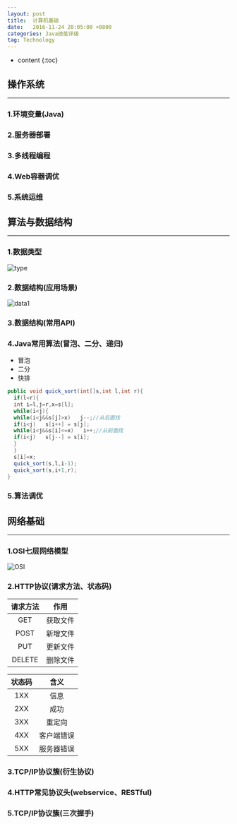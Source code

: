 ```yaml
---
layout: post
title:  计算机基础
date:   2016-11-24 20:05:00 +0800
categories: Java技能评级
tag: Technology
---
```


* content
{:toc}


## 操作系统

***

### 1.环境变量(Java)

### 2.服务器部署

### 3.多线程编程

### 4.Web容器调优

### 5.系统运维

  

## 算法与数据结构

***

### 1.数据类型

![type](https://joutaojian.github.io/styles/images/dataType.png)

### 2.数据结构(应用场景)

![data1](https://joutaojian.github.io/styles/images/data1.png)

### 3.数据结构(常用API)

### 4.Java常用算法(冒泡、二分、递归)

* 冒泡
* 二分
* 快排

```java
public void quick_sort(int[]s,int l,int r){  
  if(l<r){  
  int i=l,j=r,x=s[l];  
  while(i<j){  
  while(i<j&&s[j]>x)   j--;//从后面找  
  if(i<j)   s[i++] = s[j];  
  while(i<j&&s[i]<=x)   i++;//从前面找  
  if(i<j)   s[j--] = s[i];  
  }  
  }  
  s[i]=x;
  quick_sort(s,l,i-1);
  quick_sort(s,i+1,r);
}
```

### 5.算法调优

  

## 网络基础

***

### 1.OSI七层网络模型

![OSI](https://joutaojian.github.io/styles/images/OSI.png)

### 2.HTTP协议(请求方法、状态码)

|  请求方法  |  作用  |
| :----: | :--: |
|  GET   | 获取文件 |
|  POST  | 新增文件 |
|  PUT   | 更新文件 |
| DELETE | 删除文件 |

| 状态码  |  含义   |
| :--: | :---: |
| 1XX  |  信息   |
| 2XX  |  成功   |
| 3XX  |  重定向  |
| 4XX  | 客户端错误 |
| 5XX  | 服务器错误 |

### 3.TCP/IP协议簇(衍生协议)

### 4.HTTP常见协议头(webservice、RESTful)

### 5.TCP/IP协议簇(三次握手)